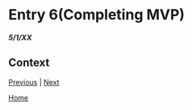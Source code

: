 # Entry 6(Completing MVP)
##### 5/1/XX
## Context

[Previous](entry05.md) | [Next](entry07.md)

[Home](../README.md)
